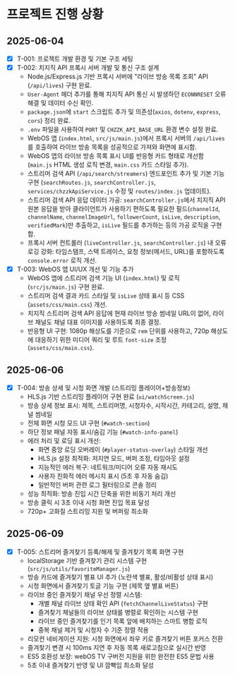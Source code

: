 # 프로젝트 진행 상황

## 2025-06-04

- [x] T-001: 프로젝트 개발 환경 및 기본 구조 세팅
- [x] T-002: 치지직 API 프록시 서버 개발 및 통신 구조 설계
    - Node.js/Express.js 기반 프록시 서버에 "라이브 방송 목록 조회" API (`/api/lives`) 구현 완료.
    - `User-Agent` 헤더 추가를 통해 치지직 API 통신 시 발생하던 `ECONNRESET` 오류 해결 및 데이터 수신 확인.
    - `package.json`에 `start` 스크립트 추가 및 의존성(`axios`, `dotenv`, `express`, `cors`) 정리 완료.
    - `.env` 파일을 사용하여 `PORT` 및 `CHZZK_API_BASE_URL` 환경 변수 설정 완료.
    - WebOS 앱 (`index.html`, `src/js/main.js`)에서 프록시 서버의 `/api/lives`를 호출하여 라이브 방송 목록을 성공적으로 가져와 화면에 표시함.
    - WebOS 앱의 라이브 방송 목록 표시 UI를 반응형 카드 형태로 개선함 (`main.js` HTML 생성 로직 변경, `main.css` 카드 스타일 추가).
    - 스트리머 검색 API (`/api/search/streamers`) 엔드포인트 추가 및 기본 기능 구현 (`searchRoutes.js`, `searchController.js`, `services/chzzkApiService.js` 수정 및 `routes/index.js` 업데이트).
    - 스트리머 검색 API 응답 데이터 가공: `searchController.js`에서 치지직 API 원본 응답을 받아 클라이언트가 사용하기 편하도록 필요한 필드(`channelId`, `channelName`, `channelImageUrl`, `followerCount`, `isLive`, `description`, `verifiedMark`)만 추출하고, `isLive` 필드를 추가하는 등의 가공 로직을 구현함.
    - 프록시 서버 컨트롤러 (`liveController.js`, `searchController.js`) 내 오류 로깅 강화: 타임스탬프, 스택 트레이스, 요청 정보(메서드, URL)를 포함하도록 `console.error` 로직 개선.
- [x] T-003: WebOS 앱 UI/UX 개선 및 기능 추가 
    - WebOS 앱에 스트리머 검색 기능 UI (`index.html`) 및 로직 (`src/js/main.js`) 구현 완료.
    - 스트리머 검색 결과 카드 스타일 및 `isLive` 상태 표시 등 CSS (`assets/css/main.css`) 개선.
    - 치지직 스트리머 검색 API 응답에 현재 라이브 방송 썸네일 URL이 없어, 라이브 채널도 채널 대표 이미지를 사용하도록 최종 결정.
    - 반응형 UI 구현: 1080p 해상도를 기준으로 `rem` 단위를 사용하고, 720p 해상도에 대응하기 위한 미디어 쿼리 및 루트 `font-size` 조정 (`assets/css/main.css`).

## 2025-06-06

- [x] T-004: 방송 상세 및 시청 화면 개발 (스트리밍 플레이어+방송정보)
    - HLS.js 기반 스트리밍 플레이어 구현 완료 (`ui/watchScreen.js`)
    - 방송 상세 정보 표시: 제목, 스트리머명, 시청자수, 시작시간, 카테고리, 설명, 채널 썸네일
    - 전체 화면 시청 모드 UI 구현 (`#watch-section`)
    - 하단 정보 패널 자동 표시/숨김 기능 (`#watch-info-panel`)
    - 에러 처리 및 로딩 표시 개선:
        - 화면 중앙 로딩 오버레이 (`#player-status-overlay`) 스타일 개선
        - HLS.js 설정 최적화: 저지연 모드, 버퍼 조정, 타임아웃 설정
        - 지능적인 에러 복구: 네트워크/미디어 오류 자동 재시도
        - 사용자 친화적 에러 메시지 표시 (5초 후 자동 숨김)
        - 일반적인 버퍼 관련 로그 필터링으로 콘솔 정리
    - 성능 최적화: 방송 진입 시간 단축을 위한 비동기 처리 개선
    - 방송 클릭 시 3초 이내 시청 화면 진입 목표 달성
    - 720p+ 고화질 스트리밍 지원 및 버퍼링 최소화

## 2025-06-09

- [x] T-005: 스트리머 즐겨찾기 등록/해제 및 즐겨찾기 목록 화면 구현
    - localStorage 기반 즐겨찾기 관리 시스템 구현 (`src/js/utils/favoriteManager.js`)
    - 방송 카드에 즐겨찾기 별표 UI 추가 (노란색 별표, 활성/비활성 상태 표시)
    - 시청 화면에서 즐겨찾기 토글 기능 구현 (제목 옆 별표 버튼)
    - 라이브 중인 즐겨찾기 채널 우선 정렬 시스템:
        - 개별 채널 라이브 상태 확인 API (`fetchChannelLiveStatus`) 구현
        - 즐겨찾기 채널들의 라이브 상태를 병렬로 확인하는 시스템 구현
        - 라이브 중인 즐겨찾기를 인기 목록 앞에 배치하는 스마트 병합 로직
        - 중복 채널 제거 및 시청자 수 기준 정렬 적용
    - 리모컨 네비게이션 지원: 시청 화면에서 좌우 키로 즐겨찾기 버튼 포커스 전환
    - 즐겨찾기 변경 시 100ms 지연 후 자동 목록 새로고침으로 실시간 반영
    - ES5 호환성 보장: webOS TV 구버전 지원을 위한 완전한 ES5 문법 사용
    - 5초 이내 즐겨찾기 반영 및 UI 깜빡임 최소화 달성 